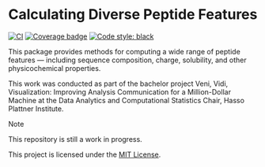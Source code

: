 # Calculating Diverse Peptide Features

[![CI](https://github.com/ronjakrg/thesis-peptide-features/actions/workflows/ci.yml/badge.svg)](https://github.com/ronjakrg/thesis-peptide-features/actions/workflows/ci.yml)
[![Coverage badge](https://github.com/ronjakrg/thesis-peptide-features/raw/python-coverage-comment-action-data/badge.svg)](https://github.com/ronjakrg/thesis-peptide-features/tree/python-coverage-comment-action-data/)
[![Code style: black](https://img.shields.io/badge/code%20style-black-000000.svg)](https://github.com/psf/black)

This package provides methods for computing a wide range of peptide features — including sequence composition, charge, solubility, and other physicochemical properties.

This work was conducted as part of the bachelor project Veni, Vidi, Visualization: Improving Analysis Communication for a Million-Dollar Machine at the Data Analytics and Computational Statistics Chair, Hasso Plattner Institute.

> [!NOTE]
> This repository is still a work in progress.

This project is licensed under the [MIT License](./LICENSE).
